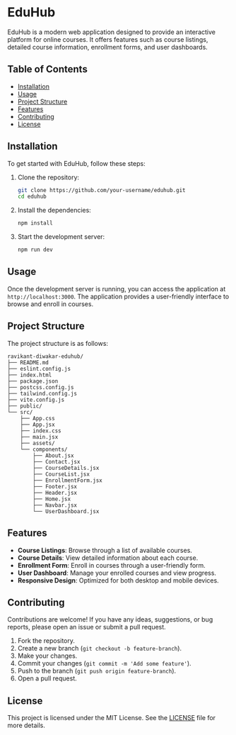 
# EduHub

EduHub is a modern web application designed to provide an interactive platform for online courses. It offers features such as course listings, detailed course information, enrollment forms, and user dashboards.

## Table of Contents

- [Installation](#installation)
- [Usage](#usage)
- [Project Structure](#project-structure)
- [Features](#features)
- [Contributing](#contributing)
- [License](#license)

## Installation

To get started with EduHub, follow these steps:

1. Clone the repository:
    ```sh
    git clone https://github.com/your-username/eduhub.git
    cd eduhub
    ```

2. Install the dependencies:
    ```sh
    npm install
    ```

3. Start the development server:
    ```sh
    npm run dev
    ```

## Usage

Once the development server is running, you can access the application at `http://localhost:3000`. The application provides a user-friendly interface to browse and enroll in courses.

## Project Structure

The project structure is as follows:

```
ravikant-diwakar-eduhub/
├── README.md
├── eslint.config.js
├── index.html
├── package.json
├── postcss.config.js
├── tailwind.config.js
├── vite.config.js
├── public/
└── src/
    ├── App.css
    ├── App.jsx
    ├── index.css
    ├── main.jsx
    ├── assets/
    └── components/
        ├── About.jsx
        ├── Contact.jsx
        ├── CourseDetails.jsx
        ├── CourseList.jsx
        ├── EnrollmentForm.jsx
        ├── Footer.jsx
        ├── Header.jsx
        ├── Home.jsx
        ├── Navbar.jsx
        └── UserDashboard.jsx
```

## Features

- **Course Listings**: Browse through a list of available courses.
- **Course Details**: View detailed information about each course.
- **Enrollment Form**: Enroll in courses through a user-friendly form.
- **User Dashboard**: Manage your enrolled courses and view progress.
- **Responsive Design**: Optimized for both desktop and mobile devices.

## Contributing

Contributions are welcome! If you have any ideas, suggestions, or bug reports, please open an issue or submit a pull request.

1. Fork the repository.
2. Create a new branch (`git checkout -b feature-branch`).
3. Make your changes.
4. Commit your changes (`git commit -m 'Add some feature'`).
5. Push to the branch (`git push origin feature-branch`).
6. Open a pull request.

## License

This project is licensed under the MIT License. See the [LICENSE](LICENSE) file for more details.
```
